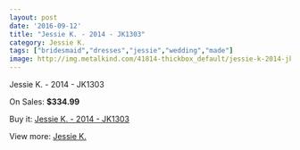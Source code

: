 ```yaml
---
layout: post
date: '2016-09-12'
title: "Jessie K. - 2014 - JK1303"
category: Jessie K.
tags: ["bridesmaid","dresses","jessie","wedding","made"]
image: http://img.metalkind.com/41814-thickbox_default/jessie-k-2014-jk1303.jpg
---
```

Jessie K. - 2014 - JK1303

On Sales: **$334.99**
<a href="https://www.metalkind.com/en/jessie-k/12476-jessie-k-2014-jk1303.html"><amp-img layout="responsive" width="600" height="600" src="//img.metalkind.com/41814-thickbox_default/jessie-k-2014-jk1303.jpg" alt="Jessie K. - 2014 - JK1303 0" /></a>

Buy it: [Jessie K. - 2014 - JK1303](https://www.metalkind.com/en/jessie-k/12476-jessie-k-2014-jk1303.html "Jessie K. - 2014 - JK1303")

View more: [Jessie K.](https://www.metalkind.com/en/63-jessie-k "Jessie K.")